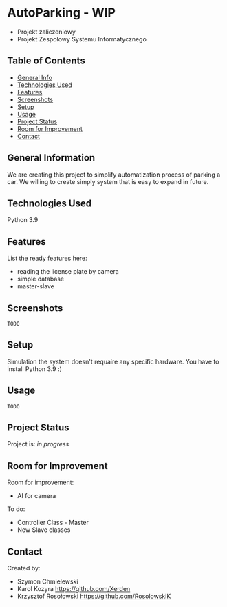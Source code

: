 # AutoParking - WIP
- Projekt zaliczeniowy
- Projekt Zespołowy Systemu Informatycznego
## Table of Contents
* [General Info](#general-information)
* [Technologies Used](#technologies-used)
* [Features](#features)
* [Screenshots](#screenshots)
* [Setup](#setup)
* [Usage](#usage)
* [Project Status](#project-status)
* [Room for Improvement](#room-for-improvement)
* [Contact](#contact)


## General Information
We are creating this project to simplify automatization process of parking a car.
We willing to create simply system that is easy to expand in future.


## Technologies Used
Python 3.9

## Features
List the ready features here:
- reading the license plate by camera
- simple database
- master-slave

## Screenshots
`TODO`

## Setup
Simulation the system doesn't requaire any specific hardware.
You have to install Python 3.9 :)

## Usage
`TODO`

## Project Status
Project is: _in progress_

## Room for Improvement

Room for improvement:
- AI for camera

To do:
- Controller Class - Master
- New Slave classes

## Contact
Created by:
- Szymon Chmielewski
- Karol Kozyra  https://github.com/Xerden
- Krzysztof Rosołowski  https://github.com/RosolowskiK


